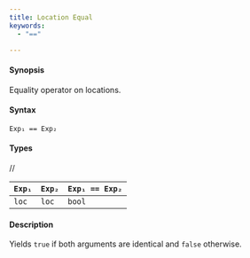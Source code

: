 ```yaml
---
title: Location Equal
keywords:
  - "=="

---
```


#### Synopsis

Equality operator on locations.

#### Syntax

`Exp₁ == Exp₂`

#### Types

//

| `Exp₁` | `Exp₂` | `Exp₁ == Exp₂`  |
| --- | --- | --- |
| `loc`     |  `loc`    | `bool`                |


#### Description

Yields `true` if both arguments are identical and `false` otherwise.


